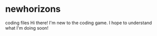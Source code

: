 # newhorizons
coding files
Hi there! I'm new to the coding game.  I hope to understand what I'm doing soon!
